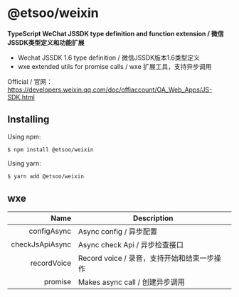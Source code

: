 # @etsoo/weixin
**TypeScript WeChat JSSDK type definition and function extension / 微信JSSDK类型定义和功能扩展**

- Wechat JSSDK 1.6 type definition / 微信JSSDK版本1.6类型定义
- wxe extended utils for promise calls / wxe 扩展工具，支持异步调用

Official / 官网：https://developers.weixin.qq.com/doc/offiaccount/OA_Web_Apps/JS-SDK.html

## Installing

Using npm:

```bash
$ npm install @etsoo/weixin
```

Using yarn:

```bash
$ yarn add @etsoo/weixin
```
## wxe

|Name|Description|
|---:|---|
|configAsync|Async config / 异步配置|
|checkJsApiAsync|Async check Api / 异步检查接口|
|recordVoice|Record voice / 录音，支持开始和结束一步操作|
|promise|Makes async call / 创建异步调用|